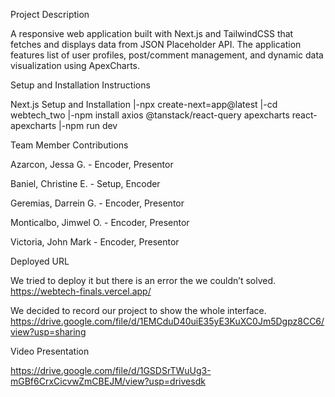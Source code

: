 Project Description

A responsive web application built with Next.js and TailwindCSS that fetches and displays data from JSON Placeholder API. The application features list of user profiles, post/comment management, and dynamic data visualization using ApexCharts.

Setup and Installation Instructions

Next.js Setup and Installation
|-npx create-next=app@latest
|-cd webtech_two
|-npm install axios @tanstack/react-query apexcharts react-apexcharts
|-npm run dev

Team Member Contributions

Azarcon, Jessa G. - Encoder, Presentor

Baniel, Christine E. - Setup, Encoder

Geremias, Darrein G. - Encoder, Presentor

Monticalbo, Jimwel O. - Encoder, Presentor

Victoria, John Mark - Encoder, Presentor

Deployed URL

We tried to deploy it but there is an error the we couldn’t solved.
https://webtech-finals.vercel.app/

We decided to record our project to show the whole interface. 
https://drive.google.com/file/d/1EMCduD40uiE35yE3KuXC0Jm5Dgpz8CC6/view?usp=sharing

Video Presentation

https://drive.google.com/file/d/1GSDSrTWuUg3-mGBf6CrxCicvwZmCBEJM/view?usp=drivesdk

